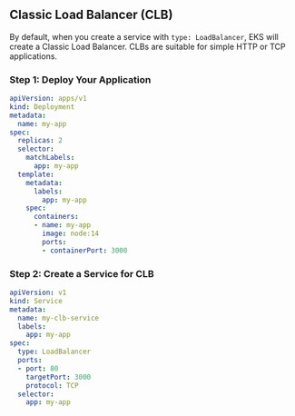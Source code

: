 ## Classic Load Balancer (CLB)

By default, when you create a service with `type: LoadBalancer`, EKS will create a Classic Load Balancer. CLBs are suitable for simple HTTP or TCP applications.

### Step 1: Deploy Your Application

```yaml
apiVersion: apps/v1
kind: Deployment
metadata:
  name: my-app
spec:
  replicas: 2
  selector:
    matchLabels:
      app: my-app
  template:
    metadata:
      labels:
        app: my-app
    spec:
      containers:
      - name: my-app
        image: node:14
        ports:
        - containerPort: 3000
```
### Step 2: Create a Service for CLB
```yaml
apiVersion: v1
kind: Service
metadata:
  name: my-clb-service
  labels:
    app: my-app
spec:
  type: LoadBalancer
  ports:
  - port: 80
    targetPort: 3000
    protocol: TCP
  selector:
    app: my-app
```

